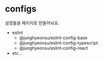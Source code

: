 # configs

설정들을 패키지로 만들어놔요.

- eslint
  - @junghyeonsu/eslint-config-base
  - @junghyeonsu/eslint-config-typescript
  - @junghyeonsu/eslint-config-react
- etc...
